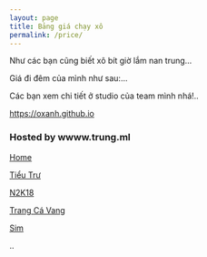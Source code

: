 ```yaml
---
layout: page
title: Bảng giá chạy xô
permalink: /price/
---
```


Như các bạn cũng biết xô bít giờ lắm nan trung... 

Giá đi đêm của mình như sau:...

Các bạn xem chi tiết ở studio của team mình nhá!..

<a href="https://oxanh.github.io" target="_blank">https://oxanh.github.io</a>

### Hosted by wwww.trung.ml

[Home](https://trung.ml)


[Tiểu Trư](https://tieutru.trung.ml)


[N2K18](https://n2k18.trung.ml)


[Trang Cá Vang](https://trangcavang.trung.ml)


[Sim](https://sim.trung.ml)




..